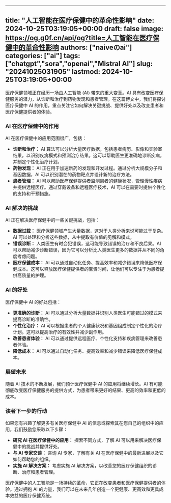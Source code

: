 
---
title: "人工智能在医疗保健中的革命性影响"
date: 2024-10-25T03:19:05+00:00
draft: false
image: https://og.g0f.cn/api/og?title=人工智能在医疗保健中的革命性影响
authors: ["naiveのai"]
categories: ["ai"]
tags: ["chatgpt","sora","openai","Mistral AI"]
slug: "20241025031905"
lastmod: 2024-10-25T03:19:05+00:00
---
医疗保健领域正在经历一场由人工智能 (AI) 带来的重大变革。AI 具有改变医疗保健服务的潜力，从诊断和治疗到药物发现和患者管理。在这篇博文中，我们将探讨医疗保健中 AI 的作用，重点关注它如何解决关键挑战、提供好处以及改变患者和医疗保健提供者的体验。

### AI 在医疗保健中的作用

AI 在医疗保健中的应用范围很广，包括：

- **诊断和治疗：** AI 算法可以分析大量医疗数据，包括患者病历、影像和实验室结果，以识别疾病模式和预测治疗结果。这可以帮助医生更准确地诊断疾病，并制定个性化治疗计划。
- **药物发现：** AI 正在用于加速新药的发现和开发过程。通过分析大规模分子和基因数据，AI 可以识别潜在的药物靶点并设计新的治疗方法。
- **患者管理：** AI 可以帮助医疗保健提供者监测患者的健康状况，管理慢性疾病并提供远程医疗。通过穿戴设备和远程医疗技术，AI 可以在需要时提供个性化的支持和干预措施。

### AI 解决的挑战

AI 正在解决医疗保健中的一些关键挑战，包括：

- **数据过载：** 医疗保健领域产生大量数据，这对于人类分析来说可能过于复杂。AI 可以处理和分析这些数据，从中提取有价值的见解和模式。
- **错误诊断：** 人类医生有时会犯错误，这可能导致错误的治疗和不良后果。AI 可以帮助减少诊断错误，因为它可以分析比人类医生更多的数据并从不同的角度考虑问题。
- **医疗保健成本：** AI 可以通过自动化任务、提高效率和减少错误来降低医疗保健成本。这可以释放医疗保健提供者的宝贵时间，让他们可以专注于为患者提供高质量的护理。

### AI 的好处

医疗保健中 AI 的好处包括：

- **更准确的诊断：** AI 可以通过分析大量数据并识别人类医生可能错过的模式来提高诊断的准确性。
- **个性化治疗：** AI 可以根据患者的个人健康状况和基因组成制定个性化的治疗计划。这可以提高治疗的有效性并减少副作用。
- **改善患者体验：** AI 可以通过提供远程医疗、个性化支持和疾病管理来改善患者体验。
- **降低成本：** AI 可以通过自动化任务、提高效率和减少错误来降低医疗保健成本。

### 展望未来

随着 AI 技术的不断发展，我们预计医疗保健中 AI 的应用将继续增长。AI 有可能彻底改变医疗保健服务的提供方式，为患者带来更好的结果、更高的效率和更低的成本。

### 读者下一步的行动

如果您有兴趣了解更多有关医疗保健中 AI 的信息或探索其在您自己的组织中的应用，我们鼓励您采取以下步骤：

- **研究 AI 在医疗保健中的应用：** 探索不同方式，了解 AI 可以用来解决医疗保健中的挑战并提供好处。
- **与 AI 专家交谈：** 咨询 AI 专家，了解有关 AI 在医疗保健中的最新进展以及它如何帮助您的组织。
- **实施 AI 解决方案：** 考虑实施 AI 解决方案，以改善您的医疗保健组织的诊断、治疗和患者管理。

医疗保健中的人工智能是一场持续的革命，它正在改变患者和医疗保健提供者的体验。通过拥抱 AI 的力量，我们可以在未来几年创造一个更健康、更高效和更具成本效益的医疗保健系统。